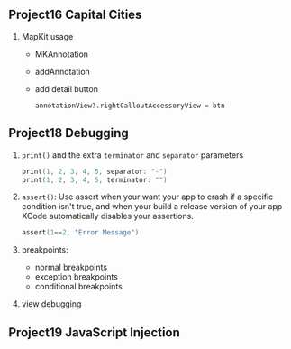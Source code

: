 ## Project16 Capital Cities

1. MapKit usage	

   + MKAnnotation

   + addAnnotation

   + add detail button

     ```
     annotationView?.rightCalloutAccessoryView = btn
     ```

     



## Project18 Debugging

1. `print()` and the extra `terminator` and `separator` parameters

   ```swift
   print(1, 2, 3, 4, 5, separator: "-")
   print(1, 2, 3, 4, 5, terminator: "")
   ```

2. `assert()`: Use assert when your want your app to crash if a specific condition isn't true, and when your build a release version of your app XCode automatically disables your assertions.

   ```Swift
   assert(1==2, "Error Message")
   ```

3. breakpoints:
   + normal breakpoints
   + exception breakpoints
   + conditional breakpoints
4. view debugging



## Project19 JavaScript Injection

